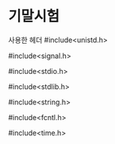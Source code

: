 # 기말시험

사용한 헤더
#include<unistd.h>

#include<signal.h>

#include<stdio.h>

#include<stdlib.h>

#include<string.h>

#include<fcntl.h>

#include<time.h>

